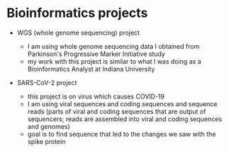 # Bioinformatics projects

- WGS (whole genome sequencing) project
    - I am using whole genome sequencing data I obtained from Parkinson's Progressive Marker Initiative study
    - my work with this project is similar to what I was doing as a Bioinformatics Analyst at Indiana University

- SARS-CoV-2 project
    - this project is on virus which causes COVID-19
    - I am using viral sequences and coding sequences and sequence reads (parts of viral and coding sequences that are output of sequencers; reads are assembled into viral and coding sequences and genomes)
    - goal is to find sequence that led to the changes we saw with the spike protein